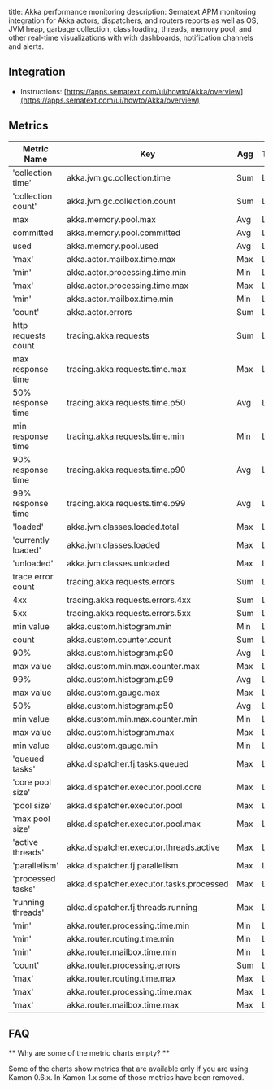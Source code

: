 title: Akka performance monitoring
description: Sematext APM monitoring integration for Akka actors, dispatchers, and routers reports as well as OS, JVM heap, garbage collection, class loading, threads, memory pool, and other real-time visualizations with with dashboards, notification channels and alerts.

## Integration

- Instructions: [https://apps.sematext.com/ui/howto/Akka/overview](https://apps.sematext.com/ui/howto/Akka/overview)

## Metrics

Metric Name | Key | Agg | Type | Description
--- | --- | --- | --- | ---
'collection time' | akka.jvm.gc.collection.time | Sum | Long | 
'collection count' | akka.jvm.gc.collection.count | Sum | Long | 
max | akka.memory.pool.max | Avg | Long | 
committed | akka.memory.pool.committed | Avg | Long | 
used | akka.memory.pool.used | Avg | Long | 
'max' | akka.actor.mailbox.time.max | Max | Long | 
'min' | akka.actor.processing.time.min | Min | Long | 
'max' | akka.actor.processing.time.max | Max | Long | 
'min' | akka.actor.mailbox.time.min | Min | Long | 
'count' | akka.actor.errors | Sum | Long | 
http requests count | tracing.akka.requests | Sum | Long | 
max response time | tracing.akka.requests.time.max | Max | Long | 
50% response time | tracing.akka.requests.time.p50 | Avg | Long | 
min response time | tracing.akka.requests.time.min | Min | Long | 
90% response time | tracing.akka.requests.time.p90 | Avg | Long | 
99% response time | tracing.akka.requests.time.p99 | Avg | Long | 
'loaded' | akka.jvm.classes.loaded.total | Max | Long | 
'currently loaded' | akka.jvm.classes.loaded | Max | Long | 
'unloaded' | akka.jvm.classes.unloaded | Max | Long | 
trace error count | tracing.akka.requests.errors | Sum | Long | 
4xx | tracing.akka.requests.errors.4xx | Sum | Long | 
5xx | tracing.akka.requests.errors.5xx | Sum | Long | 
min value | akka.custom.histogram.min | Min | Long | 
count | akka.custom.counter.count | Sum | Long | 
90% | akka.custom.histogram.p90 | Avg | Long | 
max value | akka.custom.min.max.counter.max | Max | Long | 
99% | akka.custom.histogram.p99 | Avg | Long | 
max value | akka.custom.gauge.max | Max | Long | 
50% | akka.custom.histogram.p50 | Avg | Long | 
min value | akka.custom.min.max.counter.min | Min | Long | 
max value | akka.custom.histogram.max | Max | Long | 
min value | akka.custom.gauge.min | Min | Long | 
'queued tasks' | akka.dispatcher.fj.tasks.queued | Max | Long | 
'core pool size' | akka.dispatcher.executor.pool.core | Max | Long | 
'pool size' | akka.dispatcher.executor.pool | Max | Long | 
'max pool size' | akka.dispatcher.executor.pool.max | Max | Long | 
'active threads' | akka.dispatcher.executor.threads.active | Max | Long | 
'parallelism' | akka.dispatcher.fj.parallelism | Max | Long | 
'processed tasks' | akka.dispatcher.executor.tasks.processed | Max | Long | 
'running threads' | akka.dispatcher.fj.threads.running | Max | Long | 
'min' | akka.router.processing.time.min | Min | Long | 
'min' | akka.router.routing.time.min | Min | Long | 
'min' | akka.router.mailbox.time.min | Min | Long | 
'count' | akka.router.processing.errors | Sum | Long | 
'max' | akka.router.routing.time.max | Max | Long | 
'max' | akka.router.processing.time.max | Max | Long | 
'max' | akka.router.mailbox.time.max | Max | Long | 

## FAQ
** Why are some of the metric charts empty? **

Some of the charts show metrics that are available only if you are using Kamon 0.6.x.  In Kamon 1.x some of those metrics have been removed.
